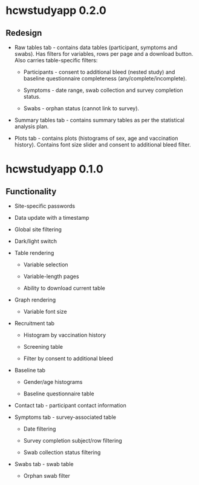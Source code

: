 # hcwstudyapp 0.2.0

## Redesign

* Raw tables tab - contains data tables (participant, symptoms and swabs). Has filters for variables, rows per page and a download button. Also carries table-specific filters:

  * Participants - consent to additional bleed (nested study) and baseline questionnaire completeness (any/complete/incomplete).

  * Symptoms - date range, swab collection and survey completion status.

  * Swabs - orphan status (cannot link to survey).

* Summary tables tab - contains summary tables as per the statistical analysis plan.

* Plots tab - contains plots (histograms of sex, age and vaccination history). Contains font size slider and consent to additional bleed filter.

# hcwstudyapp 0.1.0

## Functionality

* Site-specific passwords

* Data update with a timestamp

* Global site filtering

* Dark/light switch

* Table rendering

  * Variable selection

  * Variable-length pages

  * Ability to download current table

* Graph rendering

  * Variable font size

* Recruitment tab

  * Histogram by vaccination history

  * Screening table

  * Filter by consent to additional bleed

* Baseline tab

  * Gender/age histograms

  * Baseline questionnaire table

 * Contact tab - participant contact information

* Symptoms tab - survey-associated table

  * Date filtering

  * Survey completion subject/row filtering

  * Swab collection status filtering

* Swabs tab - swab table

  * Orphan swab filter
